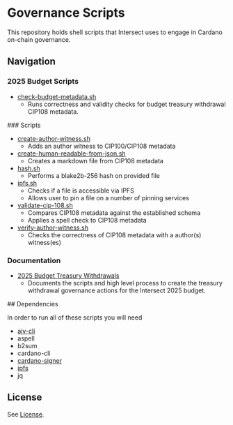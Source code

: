 # Governance Scripts

This repository holds shell scripts that Intersect uses to engage in Cardano on-chain governance.

## Navigation

### 2025 Budget Scripts

- [check-budget-metadata.sh](./scripts/check-budget-metadata.sh) 
  - Runs correctness and validity checks for budget treasury withdrawal CIP108 metadata.

### Scripts

- [create-author-witness.sh](./scripts/create-author-witness.sh)
  - Adds an author witness to CIP100/CIP108 metadata
- [create-human-readable-from-json.sh](./scripts/create-human-readable-from-json.sh)
  - Creates a markdown file from CIP108 metadata
- [hash.sh](./scripts/hash.sh)
  - Performs a blake2b-256 hash on provided file
- [ipfs.sh](./scripts/ipfs.sh)
  - Checks if a file is accessible via IPFS
  - Allows user to pin a file on a number of pinning services 
- [validate-cip-108.sh](./scripts/validate-cip-108.sh)
  - Compares CIP108 metadata against the established schema
  - Applies a spell check to CIP108 metadata 
- [verify-author-witness.sh](./scripts/verify-author-witness.sh)
  - Checks the correctness of CIP108 metadata with a author(s) witness(es) 

### Documentation

- [2025 Budget Treasury Withdrawals](./docs/2025-budget-withdrawals.md)
  - Documents the scripts and high level process to create the treasury withdrawal governance actions for the Intersect 2025 budget.

## Dependencies

In order to run all of these scripts you will need

- [ajv-cli](https://www.npmjs.com/package/ajv-cli)
- aspell
- b2sum
- cardano-cli
- [cardano-signer](https://github.com/gitmachtl/cardano-signer)
- [ipfs](https://docs.ipfs.eth.link/install/command-line/)
- jq

## License

See [License](./LICENSE).
